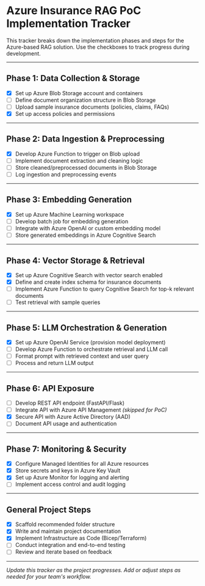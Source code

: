 # Azure Insurance RAG PoC Implementation Tracker

This tracker breaks down the implementation phases and steps for the Azure-based RAG solution. Use the checkboxes to track progress during development.

---

## Phase 1: Data Collection & Storage
- [x] Set up Azure Blob Storage account and containers
- [ ] Define document organization structure in Blob Storage
- [ ] Upload sample insurance documents (policies, claims, FAQs)
- [x] Set up access policies and permissions

---

## Phase 2: Data Ingestion & Preprocessing
- [x] Develop Azure Function to trigger on Blob upload
- [ ] Implement document extraction and cleaning logic
- [ ] Store cleaned/preprocessed documents in Blob Storage
- [ ] Log ingestion and preprocessing events

---

## Phase 3: Embedding Generation
- [x] Set up Azure Machine Learning workspace
- [ ] Develop batch job for embedding generation
- [ ] Integrate with Azure OpenAI or custom embedding model
- [ ] Store generated embeddings in Azure Cognitive Search

---

## Phase 4: Vector Storage & Retrieval
- [x] Set up Azure Cognitive Search with vector search enabled
- [x] Define and create index schema for insurance documents
- [ ] Implement Azure Function to query Cognitive Search for top-k relevant documents
- [ ] Test retrieval with sample queries

---

## Phase 5: LLM Orchestration & Generation
- [x] Set up Azure OpenAI Service (provision model deployment)
- [ ] Develop Azure Function to orchestrate retrieval and LLM call
- [ ] Format prompt with retrieved context and user query
- [ ] Process and return LLM output

---

## Phase 6: API Exposure
- [ ] Develop REST API endpoint (FastAPI/Flask)
- [ ] Integrate API with Azure API Management *(skipped for PoC)*
- [x] Secure API with Azure Active Directory (AAD)
- [ ] Document API usage and authentication

---

## Phase 7: Monitoring & Security
- [x] Configure Managed Identities for all Azure resources
- [x] Store secrets and keys in Azure Key Vault
- [x] Set up Azure Monitor for logging and alerting
- [ ] Implement access control and audit logging

---

## General Project Steps
- [x] Scaffold recommended folder structure
- [x] Write and maintain project documentation
- [x] Implement Infrastructure as Code (Bicep/Terraform)
- [ ] Conduct integration and end-to-end testing
- [ ] Review and iterate based on feedback

---

*Update this tracker as the project progresses. Add or adjust steps as needed for your team's workflow.* 